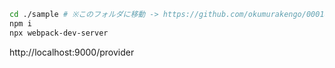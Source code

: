 ```bash
cd ./sample # ※このフォルダに移動 -> https://github.com/okumurakengo/00018_mdx/tree/master/sample
npm i
npx webpack-dev-server
```

http://localhost:9000/provider
